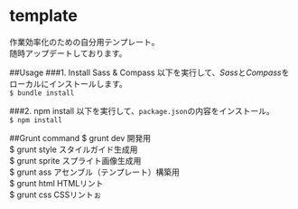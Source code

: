 template
========
作業効率化のための自分用テンプレート。<br>
随時アップデートしております。

##Usage
###1. Install Sass & Compass
以下を実行して、*Sass*と*Compass*をローカルにインストールします。<br>
`$ bundle install`

###2. npm install
以下を実行して、`package.json`の内容をインストール。<br>
`$ npm install`

##Grunt command
$ grunt dev   開発用<br>
$ grunt style   スタイルガイド生成用<br>
$ grunt sprite  スプライト画像生成用<br>
$ grunt ass     アセンブル（テンプレート）構築用<br>
$ grunt html    HTMLリント<br>
$ grunt css     CSSリントぉ